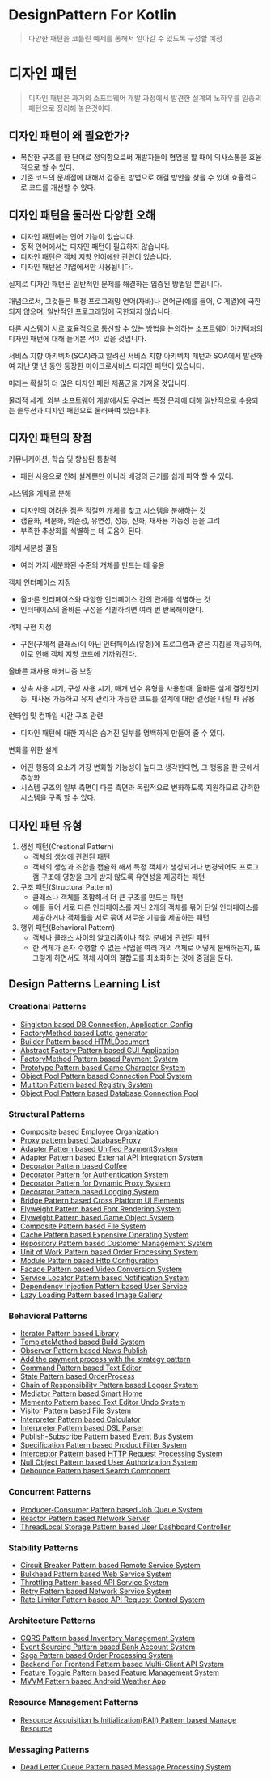 # DesignPattern For Kotlin
> 다양한 패턴을 코틀린 예제를 통해서 알아갈 수 있도록 구성할 예정

# 디자인 패턴
> 디자인 패턴은 과거의 소프트웨어 개발 과정에서 발견한 설계의 노하우를 일종의 패턴으로 정리해 놓은것이다.

## 디자인 패턴이 왜 필요한가?
- 복잡한 구조를 한 단어로 정의함으로써 개발자들이 협업을 할 때에 의사소통을 효율적으로 할 수 있다.
- 기존 코드의 문제점에 대해서 검증된 방법으로 해결 방안을 찾을 수 있어 효율적으로 코드를 개선할 수 있다.

## 디자인 패턴을 둘러싼 다양한 오해
- 디자인 패턴에는 언어 기능이 없습니다.
- 동적 언어에서는 디자인 패턴이 필요하지 않습니다.
- 디자인 패턴은 객체 지향 언어에만 관련이 있습니다.
- 디자인 패턴은 기업에서만 사용됩니다.

실제로 디자인 패턴은 일반적인 문제를 해결하는 입증된 방법일 뿐입니다.

개념으로서, 그것들은 특정 프로그래밍 언어(자바)나 언어군(예를 들어, C 계열)에 국한되지 않으며, 일반적인 프로그래밍에 국한되지 않습니다.

다른 시스템이 서로 효율적으로 통신할 수 있는 방법을 논의하는 소프트웨어 아키텍처의 디자인 패턴에 대해 들어본 적이 있을 것입니다.

서비스 지향 아키텍처(SOA)라고 알려진 서비스 지향 아키텍처 패턴과 SOA에서 발전하여 지난 몇 년 동안 등장한 마이크로서비스 디자인 패턴이 있습니다.

미래는 확실히 더 많은 디자인 패턴 제품군을 가져올 것입니다.

물리적 세계, 외부 소프트웨어 개발에서도 우리는 특정 문제에 대해 일반적으로 수용되는 솔루션과 디자인 패턴으로 둘러싸여 있습니다.

## 디자인 패턴의 장점
커뮤니케이션, 학습 및 향상된 통찰력
- 패턴 사용으로 인해 설계뿐만 아니라 배경의 근거를 쉽게 파악 할 수 있다.

시스템을 개체로 분해
- 디자인의 어려운 점은 적절한 개체를 찾고 시스템을 분해하는 것
- 캡슐화, 세분화, 의존성, 유연성, 성능, 진화, 재사용 가능성 등을 고려
- 부족한 추상화를 식별하는 데 도움이 된다.

개체 세분성 결정
- 여러 가지 세분화된 수준의 개체를 만드는 데 유용

객체 인터페이스 지정
- 올바른 인터페이스와 다양한 인터페이스 간의 관계를 식별하는 것
- 인터페이스의 올바른 구성을 식별하려면 여러 번 반복해야한다.

객체 구현 지정
- 구현(구체적 클래스)이 아닌 인터페이스(유형)에 프로그램과 같은 지침을 제공하며, 이로 인해 객체 지향 코드에 가까워진다.

올바른 재사용 매커니즘 보장
- 상속 사용 시기, 구성 사용 시기, 매개 변수 유형을 사용할때, 올바른 설계 결정인지등, 재사용 가능하고 유지 관리가 가능한 코드를 설계에 대한 결정을 내릴 때 유용

런타임 및 컴파일 시간 구조 관련
- 디자인 패턴에 대한 지식은 숨겨진 일부를 명백하게 만들어 줄 수 있다.

변화를 위한 설계
- 어떤 행동의 요소가 가장 변화할 가능성이 높다고 생각한다면, 그 행동을 한 곳에서 추상화
- 시스템 구조의 일부 측면이 다른 측면과 독립적으로 변화하도록 지원하므로 강력한 시스템을 구족 할 수 있다.

## 디자인 패턴 유형
1. 생성 패턴(Creational Pattern)
    - 객체의 생성에 관련된 패턴
    - 객체의 생성과 조합을 캡슐화 해서 특정 객체가 생성되거나 변경되어도 프로그램 구조에 영향을 크게 받지 않도록 유연성을 제공하는 패턴
2. 구조 패턴(Structural Pattern)
    - 클래스나 객체를 조합해서 더 큰 구조를 만드는 패턴
    - 예를 들어 서로 다른 인터페이스를 지닌 2개의 객체를 묶어 단일 인터페이스를 제공하거나 객체들을 서로 묶어 새로운 기능을 제공하는 패턴
3. 행위 패턴(Behavioral Pattern)
    - 객체나 클래스 사이의 알고리즘이나 책임 분배에 관련된 패턴
    - 한 객체가 혼자 수행할 수 없는 작업을 여러 개의 객체로 어떻게 분배하는지, 또 그렇게 하면서도 객체 사이의 결합도를 최소화하는 것에 중점을 둔다.

## Design Patterns Learning List
### Creational Patterns
- [Singleton based DB Connection, Application Config](src/main/kotlin/creational/singleton/database/README.md)
- [FactoryMethod based Lotto generator](src/main/kotlin/creational/factorymethod/README.md)
- [Builder Pattern based HTMLDocument](src/main/kotlin/creational/builder/html/README.md)
- [Abstract Factory Pattern based GUI Application](src/main/kotlin/creational/abstractfactory/gui/README.md)
- [FactoryMethod Pattern based Payment System](src/main/kotlin/creational/factorymethod/payment/README.md)
- [Prototype Pattern based Game Character System](src/main/kotlin/creational/prototype/character/README.md)
- [Object Pool Pattern based Connection Pool System](src/main/kotlin/creational/objectpool/connection/README.md)
- [Multiton Pattern based Registry System](src/main/kotlin/creational/multiton/registry/README.md)
- [Object Pool Pattern based Database Connection Pool](src/main/kotlin/creational/objectpool/dbconnection/README.md)

### Structural Patterns
- [Composite based Employee Organization](src/main/kotlin/structural/composite/employee/README.md)
- [Proxy pattern based DatabaseProxy](src/main/kotlin/structural/proxy/database/README.md)
- [Adapter Pattern based Unified PaymentSystem](src/main/kotlin/structural/adapter/payment/README.md)
- [Adapter Pattern based External API Integration System](src/main/kotlin/structural/adapter/externalapi/README.md)
- [Decorator Pattern based Coffee](src/main/kotlin/structural/decorator/coffee/README.md)
- [Decorator Pattern for Authentication System](src/main/kotlin/structural/decorator/authentication/README.md)
- [Decorator Pattern for Dynamic Proxy System](src/main/kotlin/structural/decorator/dynamicproxy/README.md)
- [Decorator Pattern based Logging System](src/main/kotlin/structural/decorator/logging/README.md)
- [Bridge Pattern based Cross Platform UI Elements](src/main/kotlin/structural/bridge/uielement/README.md)
- [Flyweight Pattern based Font Rendering System](src/main/kotlin/structural/flyweight/texteditor/README.md)
- [Flyweight Pattern based Game Object System](src/main/kotlin/structural/flyweight/gameobjects/README.md)
- [Composite Pattern based File System](src/main/kotlin/structural/composite/filesystem/README.md)
- [Cache Pattern based Expensive Operating System](src/main/kotlin/structural/cache/expensive/README.md)
- [Repository Pattern based Customer Management System](src/main/kotlin/structural/repository/customer/README.md)
- [Unit of Work Pattern based Order Processing System](src/main/kotlin/structural/unitofwork/order/README.md)
- [Module Pattern based Http Configuration](src/main/kotlin/structural/module/configuration/README.md)
- [Facade Pattern based Video Conversion System](src/main/kotlin/structural/facade/videoconversion/README.md)
- [Service Locator Pattern based Notification System](src/main/kotlin/structural/servicelocator/notification/README.md)
- [Dependency Injection Pattern based User Service](src/main/kotlin/structural/di/userservice/README.md)
- [Lazy Loading Pattern based Image Gallery](src/main/kotlin/structural/lazyloading/gallery/README.md)

### Behavioral Patterns
- [Iterator Pattern based Library](src/main/kotlin/behavioral/iterator/library/README.md)
- [TemplateMethod based Build System](src/main/kotlin/behavioral/templatemethod/buildsystem/README.md)
- [Observer Pattern based News Publish](src/main/kotlin/behavioral/observer/news/README.md)
- [Add the payment process with the strategy pattern](src/main/kotlin/behavioral/strategy/payment/README.md)
- [Command Pattern based Text Editor](src/main/kotlin/behavioral/command/editor/README.md)
- [State Pattern based OrderProcess](src/main/kotlin/behavioral/state/order/README.md)
- [Chain of Responsibility Pattern based Logger System](src/main/kotlin/behavioral/chain/logger/README.md)
- [Mediator Pattern based Smart Home](src/main/kotlin/behavioral/mediator/smarthome/README.md)
- [Memento Pattern based Text Editor Undo System](src/main/kotlin/behavioral/memento/README.md)
- [Visitor Pattern based File System](src/main/kotlin/behavioral/visitor/file/README.md)
- [Interpreter Pattern based Calculator](src/main/kotlin/behavioral/interpreter/calculator/README.md)
- [Interpreter Pattern based DSL Parser](src/main/kotlin/behavioral/interpreter/dslparser/README.md)
- [Publish-Subscribe Pattern based Event Bus System](src/main/kotlin/behavioral/pubsub/eventbus/README.md)
- [Specification Pattern based Product Filter System](src/main/kotlin/behavioral/specification/product/README.md)
- [Interceptor Pattern based HTTP Request Processing System](src/main/kotlin/behavioral/interceptor/http/README.md)
- [Null Object Pattern based User Authorization System](src/main/kotlin/behavioral/nullobject/authorization/README.md)
- [Debounce Pattern based Search Component](src/main/kotlin/behavioral/debounce/search/README.md)

### Concurrent Patterns
- [Producer-Consumer Pattern based Job Queue System](src/main/kotlin/concurrent/producerconsumer/jobqueue/README.md)
- [Reactor Pattern based Network Server](src/main/kotlin/concurrent/reactor/server/README.md)
- [ThreadLocal Storage Pattern based User Dashboard Controller](src/main/kotlin/concurrent/threadlocal/context/README.md)

### Stability Patterns
- [Circuit Breaker Pattern based Remote Service System](src/main/kotlin/stability/circuitbreaker/service/README.md)
- [Bulkhead Pattern based Web Service System](src/main/kotlin/stability/bulkhead/webservice/README.md)
- [Throttling Pattern based API Service System](src/main/kotlin/stability/throttling/api/README.md)
- [Retry Pattern based Network Service System](src/main/kotlin/stability/retry/network/README.md)
- [Rate Limiter Pattern based API Request Control System](src/main/kotlin/stability/ratelimiter/api/README.md)

### Architecture Patterns
- [CQRS Pattern based Inventory Management System](src/main/kotlin/architecture/cqrs/inventory/README.md)
- [Event Sourcing Pattern based Bank Account System](src/main/kotlin/architecture/eventsourcing/bank/README.md)
- [Saga Pattern based Order Processing System](src/main/kotlin/architecture/saga/order/README.md)
- [Backend For Frontend Pattern based Multi-Client API System](src/main/kotlin/architecture/bff/multiclient/README.md)
- [Feature Toggle Pattern based Feature Management System](src/main/kotlin/architecture/featuretoggle/management/README.md)
- [MVVM Pattern based Android Weather App](src/main/kotlin/architecture/mvvm/weather/README.md)

### Resource Management Patterns
- [Resource Acquisition Is Initialization(RAII) Pattern based Manage Resource](src/main/kotlin/raii/resource/README.md)

### Messaging Patterns
- [Dead Letter Queue Pattern based Message Processing System](src/main/kotlin/messaging/deadletter/processing/README.md)

